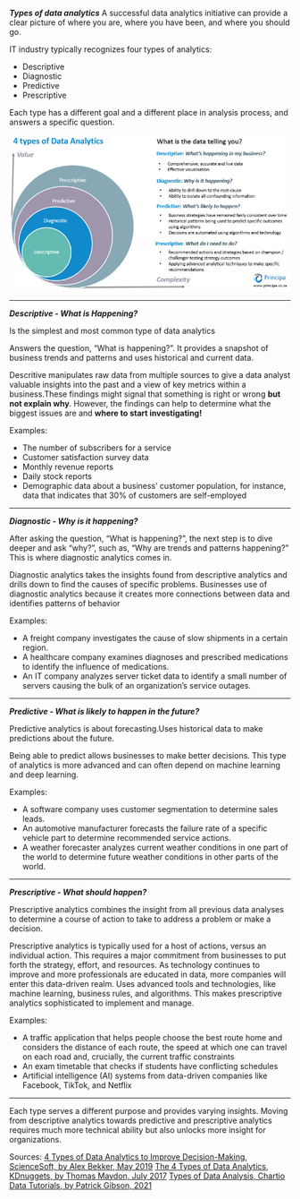 ***Types of data analytics***
A successful data analytics initiative can provide a clear picture of where you are, where you have been, and where you should go.

IT industry typically recognizes four types of analytics:

- Descriptive
- Diagnostic
- Predictive
- Prescriptive 

Each type has a different goal and a different place in analysis process, and answers a specific question. 

![valueXcomplexity diagram](./assets/valueXcomplexity.png)
*************

***Descriptive - What is Happening?***

Is the simplest and most common type of data analytics

Answers the question, “What is happening?”. It provides a snapshot of business trends and patterns and uses historical and current data.

Descritive manipulates raw data from multiple sources to give a data analyst valuable insights into the past and a view of key metrics within a business.These findings might signal that something is right or wrong **but not explain why**. However, the findings can help to determine what the biggest issues are and **where to start investigating!**

Examples: 

- The number of subscribers for a service
- Customer satisfaction survey data
- Monthly revenue reports
- Daily stock reports
- Demographic data about a business’ customer population, for instance, data that indicates that 30% of customers are self-employed

****************

***Diagnostic - Why is it happening?***

After asking the question, “What is happening?”, the next step is to dive deeper and ask “why?”, such as,  “Why are trends and patterns happening?” This is where diagnostic analytics comes in.

Diagnostic analytics takes the insights found from descriptive analytics and drills down to find the causes of specific problems. Businesses use of diagnostic analytics because it creates more connections between data and identifies patterns of behavior

Examples: 

- A freight company investigates the cause of slow shipments in a certain region.
- A healthcare company examines diagnoses and prescribed medications to identify the influence of medications.
- An IT company analyzes server ticket data to identify a small number of servers causing the bulk of an organization’s service outages.

******************

***Predictive - What is likely to happen in the future?***

Predictive analytics is about forecasting.Uses historical data to make predictions about the future.

Being able to predict allows businesses to make better decisions. This type of analytics is more advanced and can often depend on machine learning and deep learning.

Examples:

- A software company uses customer segmentation to determine sales leads.
- An automotive manufacturer forecasts the failure rate of a specific vehicle part to determine recommended service actions.
- A weather forecaster analyzes current weather conditions in one part of the world to determine future weather conditions in other parts of the world.

**********

***Prescriptive - What should happen?***

Prescriptive analytics combines the insight from all previous data analyses to determine a course of action to take to address a problem or make a decision.

Prescriptive analytics is typically used for a host of actions, versus an individual action. This requires a major commitment from businesses to put forth the strategy, effort, and resources. As technology continues to improve and more professionals are educated in data, more companies will enter this data-driven realm. Uses advanced tools and technologies, like machine learning, business rules, and algorithms. This makes prescriptive analytics sophisticated to implement and manage.

Examples: 

- A traffic application that helps people choose the best route home and considers the distance of each route, the speed at which one can travel on each road and, crucially, the current traffic constraints
- An exam timetable that checks if students have conflicting schedules
- Artificial intelligence (AI) systems from data-driven companies like Facebook, TikTok, and Netflix

*************

Each type serves a different purpose and provides varying insights. Moving from descriptive analytics towards predictive and prescriptive analytics requires much more technical ability but also unlocks more insight for organizations.

Sources:
[4 Types of Data Analytics to Improve Decision-Making, ScienceSoft, by Alex Bekker, May 2019](https://www.scnsoft.com/data/4-types-of-data-analytics)
[The 4 Types of Data Analytics, KDnuggets, by Thomas Maydon, July 2017](https://www.kdnuggets.com/2017/07/4-types-data-analytics.html)
[Types of Data Analysis, Chartio Data Tutorials, by Patrick Gibson, 2021](https://chartio.com/learn/data-analytics/types-of-data-analysis/)